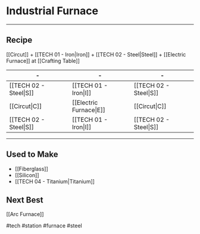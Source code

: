 # Industrial Furnace
---
## Recipe
[[Circut]] + [[TECH 01 - Iron|Iron]] + [[TECH 02 - Steel|Steel]] + [[Electric Furnace]] at [[Crafting Table]]

| -                      | -                       | -                      |
| ---------------------- | ----------------------- | ---------------------- |
| [[TECH 02 - Steel\|S]] | [[TECH 01 - Iron\|I]]   | [[TECH 02 - Steel\|S]] |
| [[Circut\|C]]          | [[Electric Furnace\|E]] | [[Circut\|C]]          |
| [[TECH 02 - Steel\|S]] | [[TECH 01 - Iron\|I]]   | [[TECH 02 - Steel\|S]] |

---
## Used to Make
- [[Fiberglass]]
- [[Silicon]]
- [[TECH 04 - Titanium|Titanium]]

## Next Best
[[Arc Furnace]]

#tech #station #furnace #steel